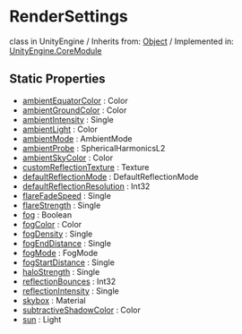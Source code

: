 # RenderSettings
class in UnityEngine
 / Inherits from: <a href="https://docs.unity3d.com/6000.2/Documentation/ScriptReference/Object.html">Object</a> / Implemented in: <a href="https://docs.unity3d.com/6000.2/Documentation/ScriptReference/UnityEngine.CoreModule.html">UnityEngine.CoreModule</a>

## Static Properties
- <a href="https://docs.unity3d.com/6000.2/Documentation/ScriptReference/RenderSettings-ambientEquatorColor.html">ambientEquatorColor</a> : Color
- <a href="https://docs.unity3d.com/6000.2/Documentation/ScriptReference/RenderSettings-ambientGroundColor.html">ambientGroundColor</a> : Color
- <a href="https://docs.unity3d.com/6000.2/Documentation/ScriptReference/RenderSettings-ambientIntensity.html">ambientIntensity</a> : Single
- <a href="https://docs.unity3d.com/6000.2/Documentation/ScriptReference/RenderSettings-ambientLight.html">ambientLight</a> : Color
- <a href="https://docs.unity3d.com/6000.2/Documentation/ScriptReference/RenderSettings-ambientMode.html">ambientMode</a> : AmbientMode
- <a href="https://docs.unity3d.com/6000.2/Documentation/ScriptReference/RenderSettings-ambientProbe.html">ambientProbe</a> : SphericalHarmonicsL2
- <a href="https://docs.unity3d.com/6000.2/Documentation/ScriptReference/RenderSettings-ambientSkyColor.html">ambientSkyColor</a> : Color
- <a href="https://docs.unity3d.com/6000.2/Documentation/ScriptReference/RenderSettings-customReflectionTexture.html">customReflectionTexture</a> : Texture
- <a href="https://docs.unity3d.com/6000.2/Documentation/ScriptReference/RenderSettings-defaultReflectionMode.html">defaultReflectionMode</a> : DefaultReflectionMode
- <a href="https://docs.unity3d.com/6000.2/Documentation/ScriptReference/RenderSettings-defaultReflectionResolution.html">defaultReflectionResolution</a> : Int32
- <a href="https://docs.unity3d.com/6000.2/Documentation/ScriptReference/RenderSettings-flareFadeSpeed.html">flareFadeSpeed</a> : Single
- <a href="https://docs.unity3d.com/6000.2/Documentation/ScriptReference/RenderSettings-flareStrength.html">flareStrength</a> : Single
- <a href="https://docs.unity3d.com/6000.2/Documentation/ScriptReference/RenderSettings-fog.html">fog</a> : Boolean
- <a href="https://docs.unity3d.com/6000.2/Documentation/ScriptReference/RenderSettings-fogColor.html">fogColor</a> : Color
- <a href="https://docs.unity3d.com/6000.2/Documentation/ScriptReference/RenderSettings-fogDensity.html">fogDensity</a> : Single
- <a href="https://docs.unity3d.com/6000.2/Documentation/ScriptReference/RenderSettings-fogEndDistance.html">fogEndDistance</a> : Single
- <a href="https://docs.unity3d.com/6000.2/Documentation/ScriptReference/RenderSettings-fogMode.html">fogMode</a> : FogMode
- <a href="https://docs.unity3d.com/6000.2/Documentation/ScriptReference/RenderSettings-fogStartDistance.html">fogStartDistance</a> : Single
- <a href="https://docs.unity3d.com/6000.2/Documentation/ScriptReference/RenderSettings-haloStrength.html">haloStrength</a> : Single
- <a href="https://docs.unity3d.com/6000.2/Documentation/ScriptReference/RenderSettings-reflectionBounces.html">reflectionBounces</a> : Int32
- <a href="https://docs.unity3d.com/6000.2/Documentation/ScriptReference/RenderSettings-reflectionIntensity.html">reflectionIntensity</a> : Single
- <a href="https://docs.unity3d.com/6000.2/Documentation/ScriptReference/RenderSettings-skybox.html">skybox</a> : Material
- <a href="https://docs.unity3d.com/6000.2/Documentation/ScriptReference/RenderSettings-subtractiveShadowColor.html">subtractiveShadowColor</a> : Color
- <a href="https://docs.unity3d.com/6000.2/Documentation/ScriptReference/RenderSettings-sun.html">sun</a> : Light

